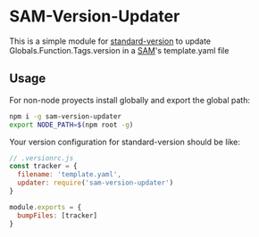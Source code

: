 # SAM-Version-Updater

This is a simple module for [standard-version](https://github.com/conventional-changelog/standard-version) to update Globals.Function.Tags.version in a [SAM](https://aws.amazon.com/serverless/sam/)'s template.yaml file

## Usage

For non-node proyects install globally and export the global path:

```bash
npm i -g sam-version-updater
export NODE_PATH=$(npm root -g)
```

Your version configuration for standard-version should be like:

```js
// .versionrc.js
const tracker = {
  filename: 'template.yaml',
  updater: require('sam-version-updater')
}

module.exports = {
  bumpFiles: [tracker]
}
```
